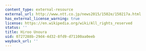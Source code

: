 ```yaml
---
content_type: external-resource
external_url: http://www.ntt.co.jp/news2015/1502e/150217a.html
has_external_license_warning: true
license: https://en.wikipedia.org/wiki/All_rights_reserved
status: ''
title: Hiroo Unoura
uid: 0727288b-29d4-4d32-8fd9-d71100aa0eeb
wayback_url: ''
---
```

